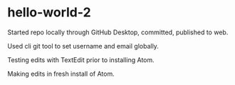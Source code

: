 # hello-world-2

Started repo locally through GitHub Desktop, committed, published to web.

Used cli git tool to set username and email globally.

Testing edits with TextEdit prior to installing Atom.

Making edits in fresh install of Atom.
